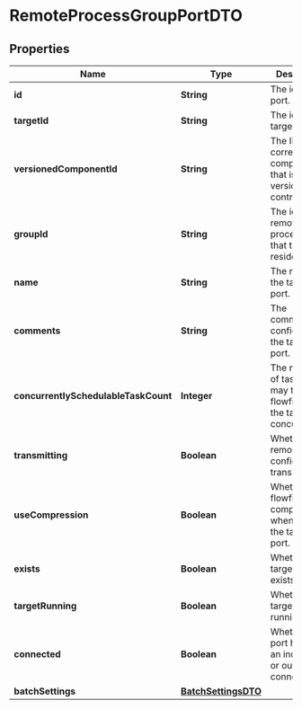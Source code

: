 

# RemoteProcessGroupPortDTO

## Properties

Name | Type | Description | Notes
------------ | ------------- | ------------- | -------------
**id** | **String** | The id of the port. |  [optional]
**targetId** | **String** | The id of the target port. |  [optional]
**versionedComponentId** | **String** | The ID of the corresponding component that is under version control |  [optional]
**groupId** | **String** | The id of the remote process group that the port resides in. |  [optional]
**name** | **String** | The name of the target port. |  [optional]
**comments** | **String** | The comments as configured on the target port. |  [optional]
**concurrentlySchedulableTaskCount** | **Integer** | The number of task that may transmit flowfiles to the target port concurrently. |  [optional]
**transmitting** | **Boolean** | Whether the remote port is configured for transmission. |  [optional]
**useCompression** | **Boolean** | Whether the flowfiles are compressed when sent to the target port. |  [optional]
**exists** | **Boolean** | Whether the target port exists. |  [optional]
**targetRunning** | **Boolean** | Whether the target port is running. |  [optional]
**connected** | **Boolean** | Whether the port has either an incoming or outgoing connection. |  [optional]
**batchSettings** | [**BatchSettingsDTO**](BatchSettingsDTO.md) |  |  [optional]



